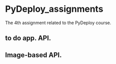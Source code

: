 # PyDeploy_assignments
The 4th assignment related to the PyDeploy course.

## to do app. API.

## Image-based API.
